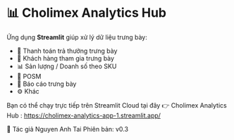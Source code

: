 # 📊 Cholimex Analytics Hub

Ứng dụng **Streamlit** giúp xử lý dữ liệu trưng bày:
- 💸 Thanh toán trả thưởng trưng bày
- 👥 Khách hàng tham gia trưng bày
- 📊 Sản lượng / Doanh số theo SKU
- 🧰 POSM
- 📑 Báo cáo trưng bày
- ⚙️ Khác

Bạn có thể chạy trực tiếp trên Streamlit Cloud tại đây
👉 Cholimex Analytics Hub : https://cholimex-analytics-app-1.streamlit.app/

👤 Tác giả
Nguyen Anh Tai
Phiên bản: v0.3
